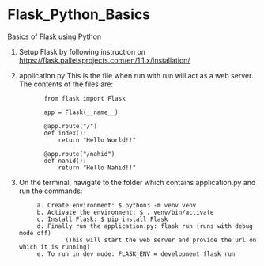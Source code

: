 # Flask_Python_Basics
Basics of Flask using Python


1. Setup Flask by following instruction on https://flask.palletsprojects.com/en/1.1.x/installation/
2. application.py
    This is the file when run with run will act as a web server. The contents of the files are:

              from flask import Flask

              app = Flask(__name__)

              @app.route("/")
              def index():
                  return "Hello World!!"

              @app.route("/nahid")
              def nahid():
                  return "Hello Nahid!!"


3. On the terminal, navigate to the folder which contains application.py and run the commands:

            a. Create environment: $ python3 -m venv venv
            b. Activate the environment: $ . venv/bin/activate
            c. Install Flask: $ pip install Flask
            d. Finally run the application.py: flask run (runs with debug mode off)
                    (This will start the web server and provide the url on which it is running)
            e. To run in dev mode: FLASK_ENV = development flask run 
